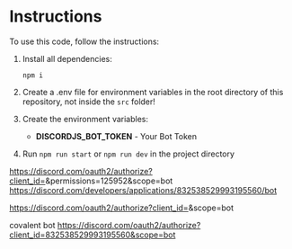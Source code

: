 # Instructions

To use this code, follow the instructions:

1) Install all dependencies:

    `npm i`

2) Create a .env file for environment variables in the root directory of this repository, not inside the `src` folder!

3) Create the environment variables:
    - **DISCORDJS_BOT_TOKEN** - Your Bot Token

4) Run `npm run start` or `npm run dev` in the project directory


https://discord.com/oauth2/authorize?client_id=<client-id>&permissions=125952&scope=bot
https://discord.com/developers/applications/832538529993195560/bot


https://discord.com/oauth2/authorize?client_id=<client-id>&scope=bot

covalent bot
https://discord.com/oauth2/authorize?client_id=832538529993195560&scope=bot